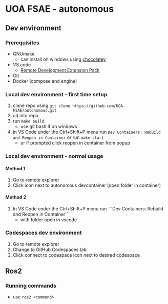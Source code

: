 # UOA FSAE - autonomous

## Dev environment
### Prerequisites
- GNUmake
  - can install on windows using [chocolatey](https://chocolatey.org/install#generic)
- VS code
  - [Remote Development Extension Pack](https://vscode.dev/github/UOA-FSAE/autonomous/blob/c73088e44093aeaae48ef29d6cef836453db4acfcode-remote-extensionpack\extension) 
- Git
- Docker (compose and engine)

### Local dev environment - first time setup
1. clone repo using ```git clone https://github.com/UOA-FSAE/autonomous.git```
2. cd into repo
3. run ```make build```
   - use git bash if on windows
4. in VS Code under the Ctrl+Shift+P menu run ```Dev Containers: Rebuild and Reopen in Container``` or run ```make start```
   - or if prompted click reopen in container from popup

### Local dev environment - normal usage
#### Method 1
1. Go to remote explorer
2. Click icon next to autonomous devcontainer (open folder in container)

#### Method 2
1. In VS Code under the Ctrl+Shift+P menu run ```Dev Containers: Rebuild and Reopen in Container``
   - with folder open in vscode

### Codespaces dev environment
1. Go to remote explorer
2. Change to GitHub Codespaces tab
3. Click connect to codespace icon next to desired codespace

## Ros2
### Running commands
- use ```ros2 <command>```